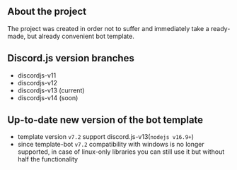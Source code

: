 ## About the project
The project was created in order not to suffer and immediately take a ready-made, but already convenient bot template.
## Discord.js version branches
* discordjs-v11
* discordjs-v12
* discordjs-v13 (current)
* discordjs-v14 (soon)
## Up-to-date new version of the bot template
* template version `v7.2` support discord.js-v13(`nodejs v16.9+`)
* since template-bot `v7.2` compatibility with windows is no longer supported, in case of linux-only libraries you can still use it but without half the functionality